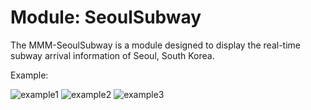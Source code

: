 # Module: SeoulSubway
The MMM-SeoulSubway is a module designed to display the real-time subway arrival information of Seoul, South Korea.

Example:

![example1](https://user-images.githubusercontent.com/97887583/163681408-4ddb23ca-02ed-4535-8052-0a0e94e7bcd8.PNG)
![example2](https://user-images.githubusercontent.com/97887583/163681452-68d09c17-929d-46c3-836e-7a75f117a969.PNG)
![example3](https://user-images.githubusercontent.com/97887583/163681455-a197c5dd-3e0a-44d1-89eb-b72c90fb1e4c.PNG)


